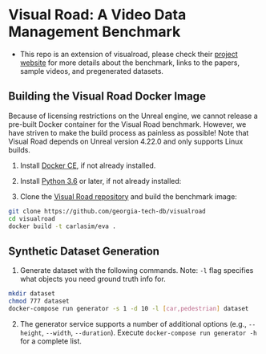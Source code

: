 # Visual Road: A Video Data Management Benchmark

- This repo is an extension of visualroad, please check their [project website](https://db.cs.washington.edu/projects/visualroad) for more details about the benchmark, links to the papers, sample videos, and pregenerated datasets.

## Building the Visual Road Docker Image

Because of licensing restrictions on the Unreal engine, we cannot release a pre-built Docker container for the Visual Road benchmark.  However, we have striven to make the build process as painless as possible!  Note that Visual Road depends on Unreal version 4.22.0 and only supports Linux builds.

1. Install [Docker CE](https://docs.docker.com/install/linux/docker-ce/), if not already installed.
2. Install [Python 3.6](https://www.python.org/downloads/) or later, if not already installed:


3. Clone the [Visual Road repository](https://github.com/georgia-tech-db/visualroad.git) and build the benchmark image:

```sh
git clone https://github.com/georgia-tech-db/visualroad
cd visualroad
docker build -t carlasim/eva .
```

## Synthetic Dataset Generation

1. Generate dataset with the following commands. Note: `-l` flag specifies what objects you need ground truth info for. 

```sh
mkdir dataset
chmod 777 dataset
docker-compose run generator -s 1 -d 10 -l [car,pedestrian] dataset
```

2. The generator service supports a number of additional options (e.g., `--height`, `--width`, `--duration`).  Execute `docker-compose run generator -h` for a complete list.
